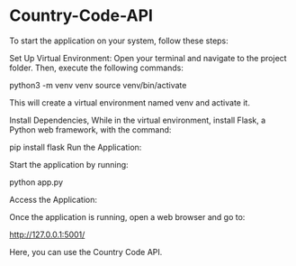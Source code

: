 # Country-Code-API

To start the application on your system, follow these steps:

Set Up Virtual Environment:
Open your terminal and navigate to the project folder. Then, execute the following commands:


python3 -m venv venv
source venv/bin/activate

This will create a virtual environment named venv and activate it.

Install Dependencies,
While in the virtual environment, install Flask, a Python web framework, with the command:

pip install flask
Run the Application:

Start the application by running:

python app.py

Access the Application:

Once the application is running, open a web browser and go to:

http://127.0.0.1:5001/

Here, you can use the Country Code API.
